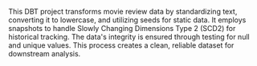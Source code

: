This DBT project transforms movie review data by standardizing text, converting it to lowercase, and utilizing seeds for static data. It employs snapshots to handle Slowly Changing Dimensions Type 2 (SCD2) for historical tracking. The data's integrity is ensured through testing for null and unique values. This process creates a clean, reliable dataset for downstream analysis.
